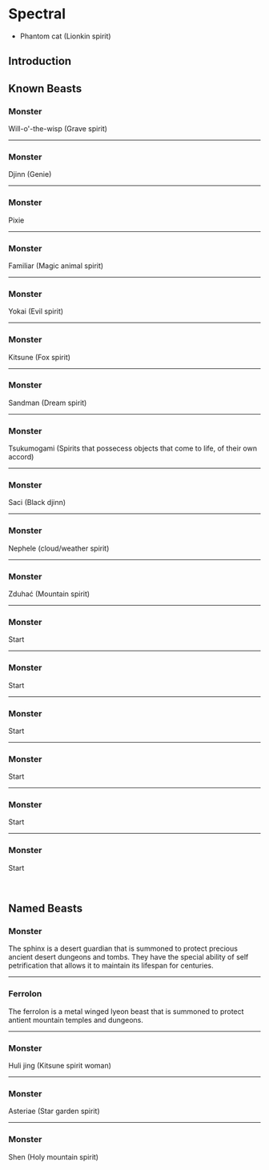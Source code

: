 # Spectral

- Phantom cat (Lionkin spirit)

## Introduction


## Known Beasts
### Monster
Will-o'-the-wisp (Grave spirit)

---

### Monster
Djinn (Genie)

---

### Monster
Pixie

---

### Monster
Familiar (Magic animal spirit)

---

### Monster
Yokai (Evil spirit)

---

### Monster
Kitsune (Fox spirit) 

---

### Monster
Sandman (Dream spirit)

---

### Monster
Tsukumogami (Spirits that possecess objects that come to life, of their own accord)

---

### Monster
Saci (Black djinn)

---

### Monster
Nephele (cloud/weather spirit)

---

### Monster
Zduhać (Mountain spirit)

---

### Monster
Start

---

### Monster
Start

---

### Monster
Start

---

### Monster
Start

---

### Monster
Start

---

### Monster
Start


<br/>


## Named Beasts

### Monster 
The sphinx is a desert guardian that is summoned to protect precious ancient desert dungeons and tombs. They have the special ability of self petrification that allows it to maintain its lifespan for centuries.

---

### Ferrolon
The ferrolon is a metal winged lyeon beast that is summoned to protect antient mountain temples and dungeons.

---

### Monster
Huli jing (Kitsune spirit woman)

---

### Monster
Asteriae (Star garden spirit)

---

### Monster
Shen (Holy mountain spirit)